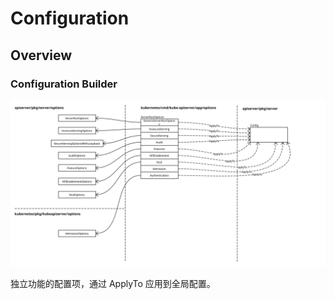 # Configuration

## Overview

### Configuration Builder

![Configuration Builder Overview](./images/configuration_transfer.svg)

独立功能的配置项，通过 ApplyTo 应用到全局配置。
